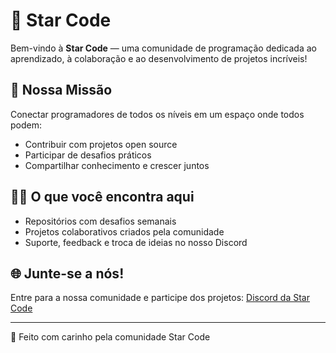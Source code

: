 # 🌟 Star Code

Bem-vindo à **Star Code** — uma comunidade de programação dedicada ao aprendizado, à colaboração e ao desenvolvimento de projetos incríveis!

## 🚀 Nossa Missão
Conectar programadores de todos os níveis em um espaço onde todos podem:
- Contribuir com projetos open source
- Participar de desafios práticos
- Compartilhar conhecimento e crescer juntos

## 👨‍💻 O que você encontra aqui
- Repositórios com desafios semanais
- Projetos colaborativos criados pela comunidade
- Suporte, feedback e troca de ideias no nosso Discord

## 🌐 Junte-se a nós!
Entre para a nossa comunidade e participe dos projetos:
[Discord da Star Code](https://discord.com/invite/N4BXGnrhGr)

---

💙 Feito com carinho pela comunidade Star Code
